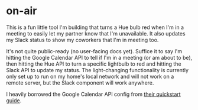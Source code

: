 # on-air

This is a fun little tool I'm building that turns a Hue bulb red when I'm in a meeting to easily let my partner know that I'm unavailable. It also updates my Slack status to show my coworkers that I'm in meeting too.

It's not quite public-ready (no user-facing docs yet). Suffice it to say I'm hitting the Google Calendar API to tell if I'm in a meeting (or am about to be), then hitting the Hue API to turn a specific lightbulb to red and hitting the Slack API to update my status. The light-changing functionality is currently only set up to run on my home's local network and will not work on a remote server, but the Slack component will work anywhere.

I heavily borrowed the Google Calendar API config from [their quickstart guide](https://developers.google.com/calendar/quickstart/ruby).
